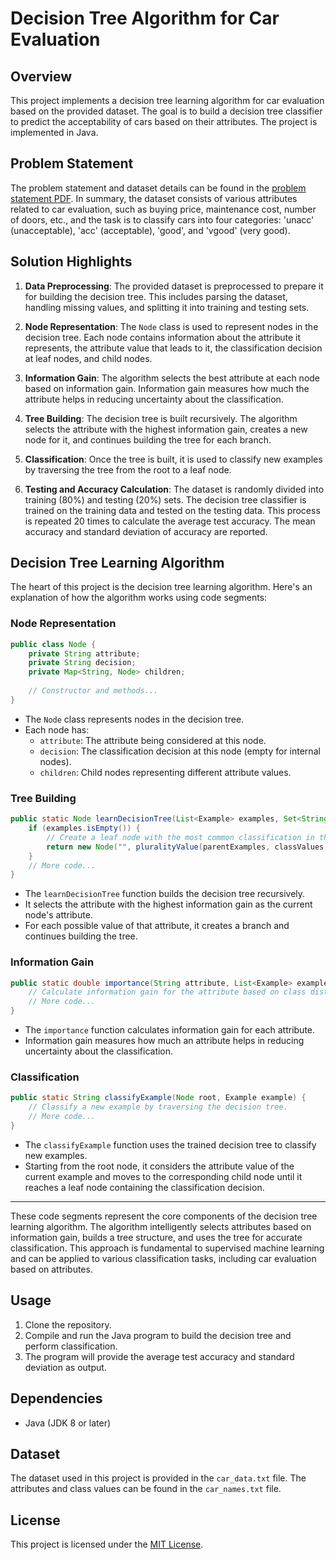# Decision Tree Algorithm for Car Evaluation

## Overview
This project implements a decision tree learning algorithm for car evaluation based on the provided dataset. The goal is to build a decision tree classifier to predict the acceptability of cars based on their attributes. The project is implemented in Java.

## Problem Statement
The problem statement and dataset details can be found in the [problem statement PDF](https://github.com/Anonto050/CSE-318-Artificial_Intelligence/blob/main/Offline%204%20-%20Decision%20Tree/CSE318_%20Assignment%204.pdf). In summary, the dataset consists of various attributes related to car evaluation, such as buying price, maintenance cost, number of doors, etc., and the task is to classify cars into four categories: 'unacc' (unacceptable), 'acc' (acceptable), 'good', and 'vgood' (very good).

## Solution Highlights


1. **Data Preprocessing**: The provided dataset is preprocessed to prepare it for building the decision tree. This includes parsing the dataset, handling missing values, and splitting it into training and testing sets.

2. **Node Representation**: The `Node` class is used to represent nodes in the decision tree. Each node contains information about the attribute it represents, the attribute value that leads to it, the classification decision at leaf nodes, and child nodes.

3. **Information Gain**: The algorithm selects the best attribute at each node based on information gain. Information gain measures how much the attribute helps in reducing uncertainty about the classification.

4. **Tree Building**: The decision tree is built recursively. The algorithm selects the attribute with the highest information gain, creates a new node for it, and continues building the tree for each branch.

5. **Classification**: Once the tree is built, it is used to classify new examples by traversing the tree from the root to a leaf node.

6. **Testing and Accuracy Calculation**: The dataset is randomly divided into training (80%) and testing (20%) sets. The decision tree classifier is trained on the training data and tested on the testing data. This process is repeated 20 times to calculate the average test accuracy. The mean accuracy and standard deviation of accuracy are reported.


## Decision Tree Learning Algorithm

The heart of this project is the decision tree learning algorithm. Here's an explanation of how the algorithm works using code segments:

### Node Representation
```java
public class Node {
    private String attribute;
    private String decision;
    private Map<String, Node> children;
    
    // Constructor and methods...
}
```

- The `Node` class represents nodes in the decision tree.
- Each node has:
    - `attribute`: The attribute being considered at this node.
    - `decision`: The classification decision at this node (empty for internal nodes).
    - `children`: Child nodes representing different attribute values.

### Tree Building
```java
public static Node learnDecisionTree(List<Example> examples, Set<String> attributes, List<String> classValues, List<Example> parentExamples) {
    if (examples.isEmpty()) {
        // Create a leaf node with the most common classification in the parent examples
        return new Node("", pluralityValue(parentExamples, classValues));
    }
    // More code...
}
```

- The `learnDecisionTree` function builds the decision tree recursively.
- It selects the attribute with the highest information gain as the current node's attribute.
- For each possible value of that attribute, it creates a branch and continues building the tree.

### Information Gain
```java
public static double importance(String attribute, List<Example> examples) {
    // Calculate information gain for the attribute based on class distribution.
    // More code...
}
```

- The `importance` function calculates information gain for each attribute.
- Information gain measures how much an attribute helps in reducing uncertainty about the classification.

### Classification
```java
public static String classifyExample(Node root, Example example) {
    // Classify a new example by traversing the decision tree.
    // More code...
}
```

- The `classifyExample` function uses the trained decision tree to classify new examples.
- Starting from the root node, it considers the attribute value of the current example and moves to the corresponding child node until it reaches a leaf node containing the classification decision.

---

These code segments represent the core components of the decision tree learning algorithm. The algorithm intelligently selects attributes based on information gain, builds a tree structure, and uses the tree for accurate classification. This approach is fundamental to supervised machine learning and can be applied to various classification tasks, including car evaluation based on attributes.

## Usage
1. Clone the repository.
2. Compile and run the Java program to build the decision tree and perform classification.
3. The program will provide the average test accuracy and standard deviation as output.

## Dependencies
- Java (JDK 8 or later)

## Dataset
The dataset used in this project is provided in the `car_data.txt` file. The attributes and class values can be found in the `car_names.txt` file.

## License
This project is licensed under the [MIT License](LICENSE).

